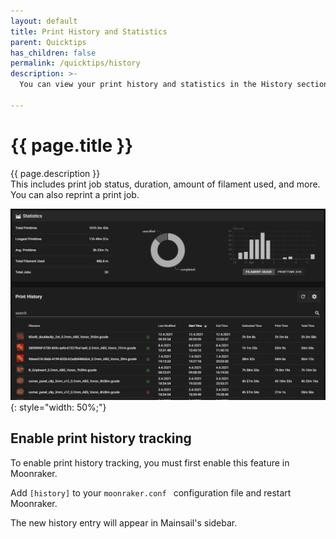```yaml
---
layout: default
title: Print History and Statistics
parent: Quicktips
has_children: false
permalink: /quicktips/history
description: >-
  You can view your print history and statistics in the History section of Mainsail.  
  
---
```


# {{ page.title }}
{{ page.description }}  
This includes print job status, duration, amount of filament used, and more.  You can also reprint a print job.

![](../assets/img/quicktips/history/history.png){: style="width: 50%;"}

## Enable print history tracking

To enable print history tracking, you must first enable this feature in Moonraker.

Add `[history]` to your `moonraker.conf ` configuration file and restart Moonraker.

The new history entry will appear in Mainsail's sidebar.

